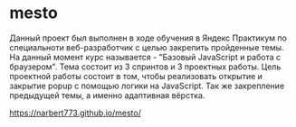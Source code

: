 # mesto

Данный проект был выполнен в ходе обучения в Яндекс Практикум по специальноти веб-разработчик с целью закрепить пройденные темы. На данный момент курс называется - "Базовый JavaScript и работа с браузером". Тема состоит из 3 спринтов и 3 проектных работы. Цель проектной работы состоит в том, чтобы реализовать открытие и закрытие popup с помощью логики на JavaScript. Так же закрепление предыдущей темы, а именно адаптивная вёрстка.

https://narbert773.github.io/mesto/
